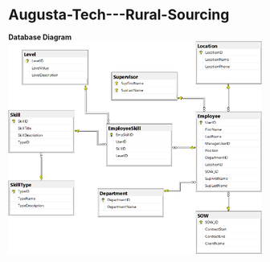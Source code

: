 # Augusta-Tech---Rural-Sourcing

**Database Diagram**  
![Database Desigin](/images/db_design.png)

